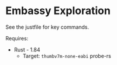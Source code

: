 # Embassy Exploration

See the justfile for key commands.

Requires:
- Rust - 1.84
  - Target: `thumbv7m-none-eabi` 
probe-rs
